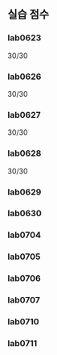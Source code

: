 ## 실습 점수

### lab0623
30/30

### lab0626
30/30

### lab0627
30/30

### lab0628
30/30

### lab0629


### lab0630


### lab0704


### lab0705


### lab0706


### lab0707


### lab0710


### lab0711

